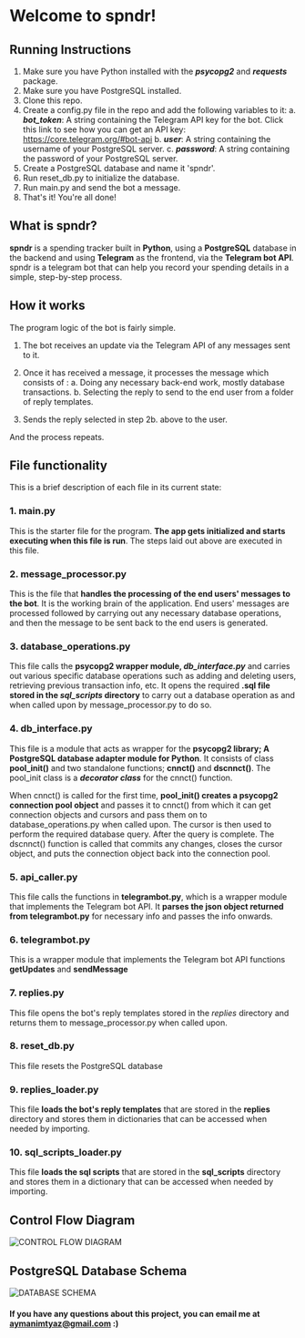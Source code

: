 # Welcome to spndr!

## Running Instructions
1. Make sure you have Python installed with the **_psycopg2_** and **_requests_** package.
2. Make sure you have PostgreSQL installed.
3. Clone this repo.  
4. Create a config.py file in the repo and add the following variables to it:
    a. __*bot_token*__: A string containing the Telegram API key for the bot. Click this link to see how you can get an API key: https://core.telegram.org/#bot-api
    b. __*user*__: A string containing the username of your PostgreSQL server.
    c. __*password*__: A string containing the password of your PostgreSQL server.
5. Create a PostgreSQL database and name it 'spndr'.
6. Run reset_db.py to initialize the database.
7. Run main.py and send the bot a message. 
8. That's it! You're all done!

## What is spndr?

**spndr** is a spending tracker built in **Python**, using a **PostgreSQL** database in the backend and using **Telegram** as the frontend, via the **Telegram bot API**. spndr is a telegram bot that can help you record your spending details in a simple, step-by-step process.

## How it works

The program logic of the bot is fairly simple. 
1. The bot receives an update via the Telegram API of any messages sent to it. 

2. Once it has received a message, it processes the message which consists of :
    a. Doing any necessary back-end work, mostly database transactions.
    b. Selecting the reply to send to the end user from a folder of reply templates.

3. Sends the reply selected in step 2b. above to the user.

And the process repeats.
 
## File functionality
This is a brief description of each file in its current state:

### 1. main.py
This is the starter file for the program. **The app gets initialized and starts executing when this file is run**. The steps laid out above are executed in this file.

### 2. message_processor.py
This is the file that **handles the processing of the end users' messages to the bot**. It is the working brain of the application.
End users' messages are processed followed by carrying out any necessary database operations, and then the message to be sent back to the end users is generated.

### 3. database_operations.py
This file calls the **psycopg2 wrapper module, _db_interface.py_** and carries out various specific database operations such as adding and deleting users, retrieving previous transaction info, etc. 
It opens the required **.sql file stored in the _sql_scripts_ directory** to carry out a database operation as and when called upon by message_processor.py to do so.

### 4. db_interface.py
This file is a module that acts as wrapper for the **psycopg2 library; A PostgreSQL database adapter module for Python**. It consists of class **pool_init()** and two standalone functions; **cnnct()** and **dscnnct()**. 
The  pool_init class is a **_decorator class_** for the cnnct() function. 

When cnnct() is called for the first time, **pool_init() creates a psycopg2 connection pool object** and passes it to cnnct() from which it can get connection objects and cursors and pass them on to  database_operations.py when called upon. The cursor is then used to perform the required database query. After the query is complete. The dscnnct() function is called that commits any changes, closes the cursor object, and puts the connection object back into the connection pool.

### 5. api_caller.py
This file calls the functions in **telegrambot.py**, which is a wrapper module that implements the Telegram bot API. It **parses the json object returned from telegrambot.py** for necessary info and passes the info onwards.

### 6. telegrambot.py
This is a wrapper module that implements the Telegram bot API functions **getUpdates** and **sendMessage**

### 7. replies.py
This file opens the bot's reply templates stored in the _replies_ directory and returns them to message_processor.py when called upon.

### 8. reset_db.py
This file resets the PostgreSQL database 

### 9. replies_loader.py
This file **loads the bot's reply templates** that are stored in the **replies** directory and stores them in dictionaries that can be accessed when needed by importing.

### 10. sql_scripts_loader.py
This file **loads the sql scripts** that are stored in the **sql_scripts** directory and stores them in a dictionary that can be accessed when needed by importing.

## Control Flow Diagram
![CONTROL FLOW DIAGRAM](https://i.ibb.co/zQGnyq6/DATA-FLOW-DIAGRAM-2.png)
## PostgreSQL Database Schema
![DATABASE SCHEMA](https://i.ibb.co/dr5389N/DATABASE-SCHEMA.png)

#### If you have any questions about this project, you can email me at aymanimtyaz@gmail.com :)